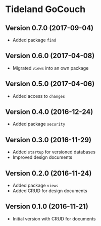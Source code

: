 # Tideland GoCouch

## Version 0.7.0 (2017-09-04)

- Added package `find`

## Version 0.6.0 (2017-04-08)

- Migrated `views` into an own package

## Version 0.5.0 (2017-04-06)

- Added access to `changes`

## Version 0.4.0 (2016-12-24)

- Added package `security`

## Version 0.3.0 (2016-11-29)

- Added `startup` for versioned databases
- Improved design documents

## Version 0.2.0 (2016-11-24)

- Added package `views`
- Added CRUD for design documents

## Version 0.1.0 (2016-11-21)

- Initial version with CRUD for documents
